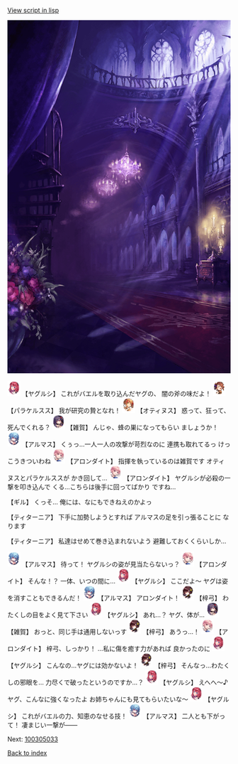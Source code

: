 [View script in lisp](../scripts/100305031.txt)

![300_devil_room.png](../images/backgrounds/300_devil_room.png)

<img src="../images/units/3201711.png" alt="3201711.png" height="34"/>
【ヤグルシ】
これがバエルを取り込んだヤグの、
闇の斧の味だよ！

<img src="../images/units/3101311.png" alt="3101311.png" height="34"/>
【パラケルスス】
我が研究の贄となれ！

<img src="../images/units/3400811.png" alt="3400811.png" height="34"/>
【オティヌス】
惑って、狂って、死んでくれる？

<img src="../images/units/3502411.png" alt="3502411.png" height="34"/>
【雑賀】
んじゃ、蜂の巣になってもらい
ましょうか！

<img src="../images/units/3103811.png" alt="3103811.png" height="34"/>
【アルマス】
くぅっ…一人一人の攻撃が苛烈なのに
連携も取れてるっ
けっこうきついわね

<img src="../images/units/3100711.png" alt="3100711.png" height="34"/>
【アロンダイト】
指揮を執っているのは雑賀です
オティヌスとパラケルススが
かき回して…

<img src="../images/units/3100711.png" alt="3100711.png" height="34"/>
【アロンダイト】
ヤグルシが必殺の一撃を叩き込んで
くる…こちらは後手に回ってばかり
ですね…

【ギル】
くっそ…
俺には、なにもできねえのかよっ

【ティターニア】
下手に加勢しようとすれば
アルマスの足を引っ張ることに
なります

【ティターニア】
私達はせめて巻き込まれないよう
避難しておくくらいしか…

<img src="../images/units/3103811.png" alt="3103811.png" height="34"/>
【アルマス】
待って！
ヤグルシの姿が見当たらないっ？

<img src="../images/units/3100711.png" alt="3100711.png" height="34"/>
【アロンダイト】
そんな！？
一体、いつの間に…

<img src="../images/units/3201711.png" alt="3201711.png" height="34"/>
【ヤグルシ】
ここだよ～
ヤグは姿を消すこともできるんだ！

<img src="../images/units/3103811.png" alt="3103811.png" height="34"/>
【アルマス】
アロンダイト！

<img src="../images/units/3400611.png" alt="3400611.png" height="34"/>
【梓弓】
わたくしの目をよく見て下さい

<img src="../images/units/3201711.png" alt="3201711.png" height="34"/>
【ヤグルシ】
あれ…？
ヤグ、体が…

<img src="../images/units/3502411.png" alt="3502411.png" height="34"/>
【雑賀】
おっと、同じ手は通用しないっす

<img src="../images/units/3400611.png" alt="3400611.png" height="34"/>
【梓弓】
あうっ…！

<img src="../images/units/3100711.png" alt="3100711.png" height="34"/>
【アロンダイト】
梓弓、しっかり！
…私に傷を癒す力があれば
良かったのに

<img src="../images/units/3201711.png" alt="3201711.png" height="34"/>
【ヤグルシ】
こんなの…ヤグには効かないよ！

<img src="../images/units/3400611.png" alt="3400611.png" height="34"/>
【梓弓】
そんなっ…わたくしの邪眼を…
力尽くで破ったというのですか…？

<img src="../images/units/3201711.png" alt="3201711.png" height="34"/>
【ヤグルシ】
えへへ～♪
ヤグ、こんなに強くなったよ
お姉ちゃんにも見てもらいたいな～

<img src="../images/units/3201711.png" alt="3201711.png" height="34"/>
【ヤグルシ】
これがバエルの力、知恵のなせる技！

<img src="../images/units/3103811.png" alt="3103811.png" height="34"/>
【アルマス】
二人とも下がって！
凄まじい一撃が――


Next: [100305033](100305033.md)

[Back to index](index.md)
